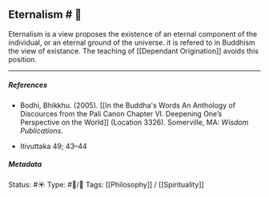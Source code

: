 ## Eternalism  # 🧠

Eternalism is a view proposes the existence of an eternal component of the individual, or an eternal ground of the universe. it is refered to in Buddhism the view of existance.  The teaching of [[Dependant Origination]] avoids this position.

___

##### References

- Bodhi, Bhikkhu. (2005). [[In the Buddha's Words An Anthology of Discources from the Pali Canon Chapter VI. Deepening One’s Perspective on the World]]   (Location 3326). Somerville, MA: _Wisdom Publications_.

- Itivuttaka 49; 43–44

##### Metadata
Status: #☀️ 
Type: #🔵/🔵 
Tags: [[Philosophy]] / [[Spirituality]]